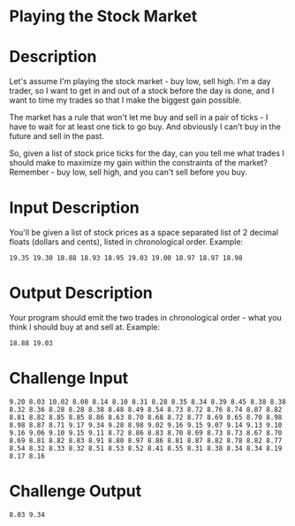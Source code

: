 # Playing the Stock Market
<div class="md"><h1>Description</h1>
<p>Let's assume I'm playing the stock market - buy low, sell high. I'm a day trader, so I want to get in and out of a stock before the day is done, and I want to time my trades so that I make the biggest gain possible. </p>
<p>The market has a rule that won't let me buy and sell in a pair of ticks - I have to wait for at least one tick to go buy. And obviously I can't buy in the future and sell in the past. </p>
<p>So, given a list of stock price ticks for the day, can you tell me what trades I should make to maximize my gain within the constraints of the market? Remember - buy low, sell high, and you can't sell before you buy.</p>
<h1>Input Description</h1>
<p>You'll be given a list of stock prices as a space separated list of 2 decimal floats (dollars and cents), listed in chronological order. Example:</p>
<pre><code>19.35 19.30 18.88 18.93 18.95 19.03 19.00 18.97 18.97 18.98
</code></pre>
<h1>Output Description</h1>
<p>Your program should emit the two trades in chronological order - what you think I should buy at and sell at. Example:</p>
<pre><code>18.88 19.03
</code></pre>
<h1>Challenge Input</h1>
<pre><code>9.20 8.03 10.02 8.08 8.14 8.10 8.31 8.28 8.35 8.34 8.39 8.45 8.38 8.38 8.32 8.36 8.28 8.28 8.38 8.48 8.49 8.54 8.73 8.72 8.76 8.74 8.87 8.82 8.81 8.82 8.85 8.85 8.86 8.63 8.70 8.68 8.72 8.77 8.69 8.65 8.70 8.98 8.98 8.87 8.71 9.17 9.34 9.28 8.98 9.02 9.16 9.15 9.07 9.14 9.13 9.10 9.16 9.06 9.10 9.15 9.11 8.72 8.86 8.83 8.70 8.69 8.73 8.73 8.67 8.70 8.69 8.81 8.82 8.83 8.91 8.80 8.97 8.86 8.81 8.87 8.82 8.78 8.82 8.77 8.54 8.32 8.33 8.32 8.51 8.53 8.52 8.41 8.55 8.31 8.38 8.34 8.34 8.19 8.17 8.16
</code></pre>
<h1>Challenge Output</h1>
<pre><code>8.03 9.34
</code></pre>
</div>

